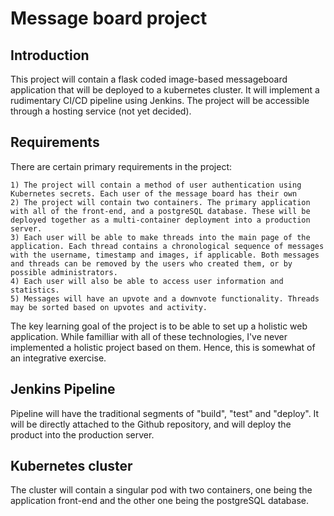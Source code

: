 # Message board project

## Introduction
This project will contain a flask coded image-based messageboard application that will be deployed to a kubernetes cluster. It will implement a rudimentary CI/CD pipeline using Jenkins. The project will be accessible through a hosting service (not yet decided). 

## Requirements
There are certain primary requirements in the project:

    1) The project will contain a method of user authentication using Kubernetes secrets. Each user of the message board has their own 
    2) The project will contain two containers. The primary application with all of the front-end, and a postgreSQL database. These will be deployed together as a multi-container deployment into a production server.
    3) Each user will be able to make threads into the main page of the application. Each thread contains a chronological sequence of messages with the username, timestamp and images, if applicable. Both messages and threads can be removed by the users who created them, or by possible administrators.
    4) Each user will also be able to access user information and statistics.
    5) Messages will have an upvote and a downvote functionality. Threads may be sorted based on upvotes and activity.

The key learning goal of the project is to be able to set up a holistic web application. While familliar with all of these technologies, I've never implemented a holistic project based on them. Hence, this is somewhat of an integrative exercise. 

## Jenkins Pipeline
Pipeline will have the traditional segments of "build", "test" and "deploy". It will be directly attached to the Github repository, and will deploy the product into the production server. 

## Kubernetes cluster
The cluster will contain a singular pod with two containers, one being the application front-end and the other one being the postgreSQL database.